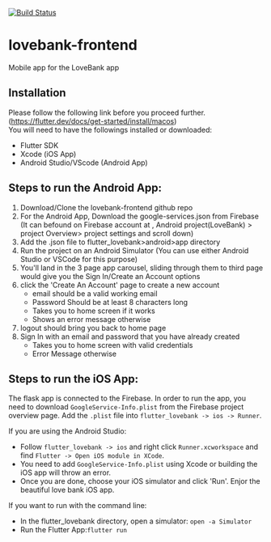 [![Build Status](https://app.bitrise.io/app/6d0031ba53ff36bf/status.svg?token=PySaeQRmcFYXhjVGvEW_qA&branch=master)](https://app.bitrise.io/app/6d0031ba53ff36bf)

# lovebank-frontend
Mobile app for the LoveBank app

## Installation
Please follow the following link before you proceed further.(https://flutter.dev/docs/get-started/install/macos)<br/>
You will need to have the followings installed or downloaded:

 - Flutter SDK
 - Xcode (iOS App)
 - Android Studio/VScode (Android App)


## Steps to run the Android App:

1. Download/Clone the lovebank-frontend github repo
2. For the Android App, Download the google-services.json from Firebase (It can befound on Firebase account at , Android project(LoveBank) > project Overview> project settings and scroll down)
3. Add the .json file to flutter_lovebank>android>app directory
4. Run the project on an Android Simulator (You can use either Android Studio or VSCode for this purpose)
5. You'll land in the 3 page app carousel, sliding through them to third page would give you the Sign In/Create an Account options
6. click the 'Create An Account' page to create a new account
      - email should be a valid working email
      - Password Should be at least 8 characters long
      - Takes you to home screen if it works
      - Shows an error message otherwise
7.  logout should bring you back to home page
8.  Sign In with an email and password that you have already created
      - Takes you to home screen with valid credentials
      - Error Message otherwise

## Steps to run the iOS App:
The flask app is connected to the Firebase. In order to run the app, you need to download `GoogleService-Info.plist` from the Firebase project overview page. Add the `.plist` file into `flutter_lovebank -> ios -> Runner`.

If you are using the Android Studio: 
 - Follow `flutter_lovebank -> ios` and right click `Runner.xcworkspace` and find `Flutter -> Open iOS module in XCode`. 
 - You need to add `GoogleService-Info.plist` using Xcode or building the iOS app will throw an error. 
 - Once you are done, choose your iOS simulator and click 'Run'. Enjor the beautiful love bank iOS app. <br/>

If you want to run with the command line:
 - In the flutter_lovebank directory, open a simulator: `open -a Simulator`
 - Run the Flutter App:`flutter run` 
